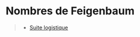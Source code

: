 # Nombres de Feigenbaum

> - [Suite logistique](https://fr.wikipedia.org/wiki/Suite_logistique#Bifurcations)
